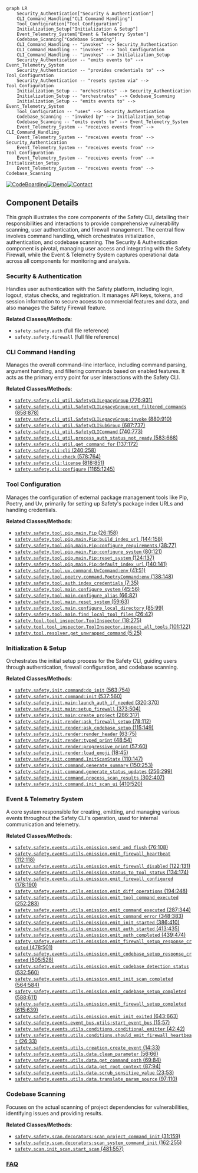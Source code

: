 ```mermaid
graph LR
    Security_Authentication["Security & Authentication"]
    CLI_Command_Handling["CLI Command Handling"]
    Tool_Configuration["Tool Configuration"]
    Initialization_Setup["Initialization & Setup"]
    Event_Telemetry_System["Event & Telemetry System"]
    Codebase_Scanning["Codebase Scanning"]
    CLI_Command_Handling -- "invokes" --> Security_Authentication
    CLI_Command_Handling -- "invokes" --> Tool_Configuration
    CLI_Command_Handling -- "invokes" --> Initialization_Setup
    Security_Authentication -- "emits events to" --> Event_Telemetry_System
    Security_Authentication -- "provides credentials to" --> Tool_Configuration
    Security_Authentication -- "resets system via" --> Tool_Configuration
    Initialization_Setup -- "orchestrates" --> Security_Authentication
    Initialization_Setup -- "orchestrates" --> Codebase_Scanning
    Initialization_Setup -- "emits events to" --> Event_Telemetry_System
    Tool_Configuration -- "uses" --> Security_Authentication
    Codebase_Scanning -- "invoked by" --> Initialization_Setup
    Codebase_Scanning -- "emits events to" --> Event_Telemetry_System
    Event_Telemetry_System -- "receives events from" --> CLI_Command_Handling
    Event_Telemetry_System -- "receives events from" --> Security_Authentication
    Event_Telemetry_System -- "receives events from" --> Tool_Configuration
    Event_Telemetry_System -- "receives events from" --> Initialization_Setup
    Event_Telemetry_System -- "receives events from" --> Codebase_Scanning
```
[![CodeBoarding](https://img.shields.io/badge/Generated%20by-CodeBoarding-9cf?style=flat-square)](https://github.com/CodeBoarding/GeneratedOnBoardings)[![Demo](https://img.shields.io/badge/Try%20our-Demo-blue?style=flat-square)](https://www.codeboarding.org/demo)[![Contact](https://img.shields.io/badge/Contact%20us%20-%20contact@codeboarding.org-lightgrey?style=flat-square)](mailto:contact@codeboarding.org)

## Component Details

This graph illustrates the core components of the Safety CLI, detailing their responsibilities and interactions to provide comprehensive vulnerability scanning, user authentication, and firewall management. The central flow involves command handling, which orchestrates initialization, authentication, and codebase scanning. The Security & Authentication component is pivotal, managing user access and integrating with the Safety Firewall, while the Event & Telemetry System captures operational data across all components for monitoring and analysis.

### Security & Authentication
Handles user authentication with the Safety platform, including login, logout, status checks, and registration. It manages API keys, tokens, and session information to secure access to commercial features and data, and also manages the Safety Firewall feature.


**Related Classes/Methods**:

- `safety.safety.auth` (full file reference)
- `safety.safety.firewall` (full file reference)


### CLI Command Handling
Manages the overall command-line interface, including command parsing, argument handling, and filtering commands based on enabled features. It acts as the primary entry point for user interactions with the Safety CLI.


**Related Classes/Methods**:

- <a href="https://github.com/pyupio/safety/blob/master/safety/cli_util.py#L776-L931" target="_blank" rel="noopener noreferrer">`safety.safety.cli_util.SafetyCLILegacyGroup` (776:931)</a>
- <a href="https://github.com/pyupio/safety/blob/master/safety/cli_util.py#L858-L878" target="_blank" rel="noopener noreferrer">`safety.safety.cli_util.SafetyCLILegacyGroup:get_filtered_commands` (858:878)</a>
- <a href="https://github.com/pyupio/safety/blob/master/safety/cli_util.py#L880-L910" target="_blank" rel="noopener noreferrer">`safety.safety.cli_util.SafetyCLILegacyGroup:invoke` (880:910)</a>
- <a href="https://github.com/pyupio/safety/blob/master/safety/cli_util.py#L687-L737" target="_blank" rel="noopener noreferrer">`safety.safety.cli_util.SafetyCLISubGroup` (687:737)</a>
- <a href="https://github.com/pyupio/safety/blob/master/safety/cli_util.py#L740-L773" target="_blank" rel="noopener noreferrer">`safety.safety.cli_util.SafetyCLICommand` (740:773)</a>
- <a href="https://github.com/pyupio/safety/blob/master/safety/cli_util.py#L583-L668" target="_blank" rel="noopener noreferrer">`safety.safety.cli_util.process_auth_status_not_ready` (583:668)</a>
- <a href="https://github.com/pyupio/safety/blob/master/safety/cli_util.py#L137-L172" target="_blank" rel="noopener noreferrer">`safety.safety.cli_util.get_command_for` (137:172)</a>
- <a href="https://github.com/pyupio/safety/blob/master/safety/cli.py#L240-L258" target="_blank" rel="noopener noreferrer">`safety.safety.cli:cli` (240:258)</a>
- <a href="https://github.com/pyupio/safety/blob/master/safety/cli.py#L578-L764" target="_blank" rel="noopener noreferrer">`safety.safety.cli:check` (578:764)</a>
- <a href="https://github.com/pyupio/safety/blob/master/safety/cli.py#L818-L851" target="_blank" rel="noopener noreferrer">`safety.safety.cli:license` (818:851)</a>
- <a href="https://github.com/pyupio/safety/blob/master/safety/cli.py#L1165-L1245" target="_blank" rel="noopener noreferrer">`safety.safety.cli:configure` (1165:1245)</a>


### Tool Configuration
Manages the configuration of external package management tools like Pip, Poetry, and Uv, primarily for setting up Safety's package index URLs and handling credentials.


**Related Classes/Methods**:

- <a href="https://github.com/pyupio/safety/blob/master/safety/tool/pip/main.py#L26-L158" target="_blank" rel="noopener noreferrer">`safety.safety.tool.pip.main.Pip` (26:158)</a>
- <a href="https://github.com/pyupio/safety/blob/master/safety/tool/pip/main.py#L144-L158" target="_blank" rel="noopener noreferrer">`safety.safety.tool.pip.main.Pip:build_index_url` (144:158)</a>
- <a href="https://github.com/pyupio/safety/blob/master/safety/tool/pip/main.py#L38-L77" target="_blank" rel="noopener noreferrer">`safety.safety.tool.pip.main.Pip:configure_requirements` (38:77)</a>
- <a href="https://github.com/pyupio/safety/blob/master/safety/tool/pip/main.py#L80-L121" target="_blank" rel="noopener noreferrer">`safety.safety.tool.pip.main.Pip:configure_system` (80:121)</a>
- <a href="https://github.com/pyupio/safety/blob/master/safety/tool/pip/main.py#L124-L137" target="_blank" rel="noopener noreferrer">`safety.safety.tool.pip.main.Pip:reset_system` (124:137)</a>
- <a href="https://github.com/pyupio/safety/blob/master/safety/tool/pip/main.py#L140-L141" target="_blank" rel="noopener noreferrer">`safety.safety.tool.pip.main.Pip:default_index_url` (140:141)</a>
- <a href="https://github.com/pyupio/safety/blob/master/safety/tool/uv/command.py#L41-L51" target="_blank" rel="noopener noreferrer">`safety.safety.tool.uv.command.UvCommand:env` (41:51)</a>
- <a href="https://github.com/pyupio/safety/blob/master/safety/tool/poetry/command.py#L138-L148" target="_blank" rel="noopener noreferrer">`safety.safety.tool.poetry.command.PoetryCommand:env` (138:148)</a>
- <a href="https://github.com/pyupio/safety/blob/master/safety/tool/auth.py#L7-L35" target="_blank" rel="noopener noreferrer">`safety.safety.tool.auth.index_credentials` (7:35)</a>
- <a href="https://github.com/pyupio/safety/blob/master/safety/tool/main.py#L45-L56" target="_blank" rel="noopener noreferrer">`safety.safety.tool.main.configure_system` (45:56)</a>
- <a href="https://github.com/pyupio/safety/blob/master/safety/tool/main.py#L66-L82" target="_blank" rel="noopener noreferrer">`safety.safety.tool.main.configure_alias` (66:82)</a>
- <a href="https://github.com/pyupio/safety/blob/master/safety/tool/main.py#L59-L63" target="_blank" rel="noopener noreferrer">`safety.safety.tool.main.reset_system` (59:63)</a>
- <a href="https://github.com/pyupio/safety/blob/master/safety/tool/main.py#L85-L99" target="_blank" rel="noopener noreferrer">`safety.safety.tool.main.configure_local_directory` (85:99)</a>
- <a href="https://github.com/pyupio/safety/blob/master/safety/tool/main.py#L26-L42" target="_blank" rel="noopener noreferrer">`safety.safety.tool.main.find_local_tool_files` (26:42)</a>
- <a href="https://github.com/pyupio/safety/blob/master/safety/tool/tool_inspector.py#L18-L275" target="_blank" rel="noopener noreferrer">`safety.tool.tool_inspector.ToolInspector` (18:275)</a>
- <a href="https://github.com/pyupio/safety/blob/master/safety/tool/tool_inspector.py#L101-L122" target="_blank" rel="noopener noreferrer">`safety.tool.tool_inspector.ToolInspector.inspect_all_tools` (101:122)</a>
- <a href="https://github.com/pyupio/safety/blob/master/safety/tool/resolver.py#L5-L25" target="_blank" rel="noopener noreferrer">`safety.tool.resolver.get_unwrapped_command` (5:25)</a>


### Initialization & Setup
Orchestrates the initial setup process for the Safety CLI, guiding users through authentication, firewall configuration, and codebase scanning.


**Related Classes/Methods**:

- <a href="https://github.com/pyupio/safety/blob/master/safety/init/command.py#L563-L754" target="_blank" rel="noopener noreferrer">`safety.safety.init.command:do_init` (563:754)</a>
- <a href="https://github.com/pyupio/safety/blob/master/safety/init/command.py#L537-L560" target="_blank" rel="noopener noreferrer">`safety.safety.init.command:init` (537:560)</a>
- <a href="https://github.com/pyupio/safety/blob/master/safety/init/main.py#L320-L370" target="_blank" rel="noopener noreferrer">`safety.safety.init.main:launch_auth_if_needed` (320:370)</a>
- <a href="https://github.com/pyupio/safety/blob/master/safety/init/main.py#L373-L504" target="_blank" rel="noopener noreferrer">`safety.safety.init.main:setup_firewall` (373:504)</a>
- <a href="https://github.com/pyupio/safety/blob/master/safety/init/main.py#L286-L317" target="_blank" rel="noopener noreferrer">`safety.safety.init.main:create_project` (286:317)</a>
- <a href="https://github.com/pyupio/safety/blob/master/safety/init/render.py#L78-L112" target="_blank" rel="noopener noreferrer">`safety.safety.init.render:ask_firewall_setup` (78:112)</a>
- <a href="https://github.com/pyupio/safety/blob/master/safety/init/render.py#L115-L149" target="_blank" rel="noopener noreferrer">`safety.safety.init.render:ask_codebase_setup` (115:149)</a>
- <a href="https://github.com/pyupio/safety/blob/master/safety/init/render.py#L63-L75" target="_blank" rel="noopener noreferrer">`safety.safety.init.render:render_header` (63:75)</a>
- <a href="https://github.com/pyupio/safety/blob/master/safety/init/render.py#L48-L54" target="_blank" rel="noopener noreferrer">`safety.safety.init.render:typed_print` (48:54)</a>
- <a href="https://github.com/pyupio/safety/blob/master/safety/init/render.py#L57-L60" target="_blank" rel="noopener noreferrer">`safety.safety.init.render:progressive_print` (57:60)</a>
- <a href="https://github.com/pyupio/safety/blob/master/safety/init/render.py#L18-L45" target="_blank" rel="noopener noreferrer">`safety.safety.init.render:load_emoji` (18:45)</a>
- <a href="https://github.com/pyupio/safety/blob/master/safety/init/command.py#L110-L147" target="_blank" rel="noopener noreferrer">`safety.safety.init.command.InitScanState` (110:147)</a>
- <a href="https://github.com/pyupio/safety/blob/master/safety/init/command.py#L150-L253" target="_blank" rel="noopener noreferrer">`safety.safety.init.command.generate_summary` (150:253)</a>
- <a href="https://github.com/pyupio/safety/blob/master/safety/init/command.py#L256-L299" target="_blank" rel="noopener noreferrer">`safety.safety.init.command.generate_status_updates` (256:299)</a>
- <a href="https://github.com/pyupio/safety/blob/master/safety/init/command.py#L302-L407" target="_blank" rel="noopener noreferrer">`safety.safety.init.command.process_scan_results` (302:407)</a>
- <a href="https://github.com/pyupio/safety/blob/master/safety/init/command.py#L410-L520" target="_blank" rel="noopener noreferrer">`safety.safety.init.command.init_scan_ui` (410:520)</a>


### Event & Telemetry System
A core system responsible for creating, emitting, and managing various events throughout the Safety CLI's operation, used for internal communication and telemetry.


**Related Classes/Methods**:

- <a href="https://github.com/pyupio/safety/blob/master/safety/events/utils/emission.py#L76-L108" target="_blank" rel="noopener noreferrer">`safety.safety.events.utils.emission.send_and_flush` (76:108)</a>
- <a href="https://github.com/pyupio/safety/blob/master/safety/events/utils/emission.py#L112-L118" target="_blank" rel="noopener noreferrer">`safety.safety.events.utils.emission.emit_firewall_heartbeat` (112:118)</a>
- <a href="https://github.com/pyupio/safety/blob/master/safety/events/utils/emission.py#L122-L131" target="_blank" rel="noopener noreferrer">`safety.safety.events.utils.emission.emit_firewall_disabled` (122:131)</a>
- <a href="https://github.com/pyupio/safety/blob/master/safety/events/utils/emission.py#L134-L174" target="_blank" rel="noopener noreferrer">`safety.safety.events.utils.emission.status_to_tool_status` (134:174)</a>
- <a href="https://github.com/pyupio/safety/blob/master/safety/events/utils/emission.py#L178-L190" target="_blank" rel="noopener noreferrer">`safety.safety.events.utils.emission.emit_firewall_configured` (178:190)</a>
- <a href="https://github.com/pyupio/safety/blob/master/safety/events/utils/emission.py#L194-L248" target="_blank" rel="noopener noreferrer">`safety.safety.events.utils.emission.emit_diff_operations` (194:248)</a>
- <a href="https://github.com/pyupio/safety/blob/master/safety/events/utils/emission.py#L252-L283" target="_blank" rel="noopener noreferrer">`safety.safety.events.utils.emission.emit_tool_command_executed` (252:283)</a>
- <a href="https://github.com/pyupio/safety/blob/master/safety/events/utils/emission.py#L287-L344" target="_blank" rel="noopener noreferrer">`safety.safety.events.utils.emission.emit_command_executed` (287:344)</a>
- <a href="https://github.com/pyupio/safety/blob/master/safety/events/utils/emission.py#L348-L383" target="_blank" rel="noopener noreferrer">`safety.safety.events.utils.emission.emit_command_error` (348:383)</a>
- <a href="https://github.com/pyupio/safety/blob/master/safety/events/utils/emission.py#L386-L410" target="_blank" rel="noopener noreferrer">`safety.safety.events.utils.emission.emit_init_started` (386:410)</a>
- <a href="https://github.com/pyupio/safety/blob/master/safety/events/utils/emission.py#L413-L435" target="_blank" rel="noopener noreferrer">`safety.safety.events.utils.emission.emit_auth_started` (413:435)</a>
- <a href="https://github.com/pyupio/safety/blob/master/safety/events/utils/emission.py#L439-L474" target="_blank" rel="noopener noreferrer">`safety.safety.events.utils.emission.emit_auth_completed` (439:474)</a>
- <a href="https://github.com/pyupio/safety/blob/master/safety/events/utils/emission.py#L478-L501" target="_blank" rel="noopener noreferrer">`safety.safety.events.utils.emission.emit_firewall_setup_response_created` (478:501)</a>
- <a href="https://github.com/pyupio/safety/blob/master/safety/events/utils/emission.py#L505-L528" target="_blank" rel="noopener noreferrer">`safety.safety.events.utils.emission.emit_codebase_setup_response_created` (505:528)</a>
- <a href="https://github.com/pyupio/safety/blob/master/safety/events/utils/emission.py#L532-L560" target="_blank" rel="noopener noreferrer">`safety.safety.events.utils.emission.emit_codebase_detection_status` (532:560)</a>
- <a href="https://github.com/pyupio/safety/blob/master/safety/events/utils/emission.py#L564-L584" target="_blank" rel="noopener noreferrer">`safety.safety.events.utils.emission.emit_init_scan_completed` (564:584)</a>
- <a href="https://github.com/pyupio/safety/blob/master/safety/events/utils/emission.py#L588-L611" target="_blank" rel="noopener noreferrer">`safety.safety.events.utils.emission.emit_codebase_setup_completed` (588:611)</a>
- <a href="https://github.com/pyupio/safety/blob/master/safety/events/utils/emission.py#L615-L639" target="_blank" rel="noopener noreferrer">`safety.safety.events.utils.emission.emit_firewall_setup_completed` (615:639)</a>
- <a href="https://github.com/pyupio/safety/blob/master/safety/events/utils/emission.py#L643-L663" target="_blank" rel="noopener noreferrer">`safety.safety.events.utils.emission.emit_init_exited` (643:663)</a>
- <a href="https://github.com/pyupio/safety/blob/master/safety/events/event_bus/utils.py#L15-L57" target="_blank" rel="noopener noreferrer">`safety.safety.events.event_bus.utils:start_event_bus` (15:57)</a>
- <a href="https://github.com/pyupio/safety/blob/master/safety/events/utils/conditions.py#L42-L42" target="_blank" rel="noopener noreferrer">`safety.safety.events.utils.conditions.conditional_emitter` (42:42)</a>
- <a href="https://github.com/pyupio/safety/blob/master/safety/events/utils/conditions.py#L26-L33" target="_blank" rel="noopener noreferrer">`safety.safety.events.utils.conditions.should_emit_firewall_heartbeat` (26:33)</a>
- <a href="https://github.com/pyupio/safety/blob/master/safety/events/utils/creation.py#L14-L33" target="_blank" rel="noopener noreferrer">`safety.safety.events.utils.creation.create_event` (14:33)</a>
- <a href="https://github.com/pyupio/safety/blob/master/safety/events/utils/data.py#L56-L66" target="_blank" rel="noopener noreferrer">`safety.safety.events.utils.data.clean_parameter` (56:66)</a>
- <a href="https://github.com/pyupio/safety/blob/master/safety/events/utils/data.py#L69-L84" target="_blank" rel="noopener noreferrer">`safety.safety.events.utils.data.get_command_path` (69:84)</a>
- <a href="https://github.com/pyupio/safety/blob/master/safety/events/utils/data.py#L87-L94" target="_blank" rel="noopener noreferrer">`safety.safety.events.utils.data.get_root_context` (87:94)</a>
- <a href="https://github.com/pyupio/safety/blob/master/safety/events/utils/data.py#L23-L53" target="_blank" rel="noopener noreferrer">`safety.safety.events.utils.data.scrub_sensitive_value` (23:53)</a>
- <a href="https://github.com/pyupio/safety/blob/master/safety/events/utils/data.py#L97-L110" target="_blank" rel="noopener noreferrer">`safety.safety.events.utils.data.translate_param_source` (97:110)</a>


### Codebase Scanning
Focuses on the actual scanning of project dependencies for vulnerabilities, identifying issues and providing results.


**Related Classes/Methods**:

- <a href="https://github.com/pyupio/safety/blob/master/safety/scan/decorators.py#L31-L159" target="_blank" rel="noopener noreferrer">`safety.safety.scan.decorators:scan_project_command_init` (31:159)</a>
- <a href="https://github.com/pyupio/safety/blob/master/safety/scan/decorators.py#L162-L255" target="_blank" rel="noopener noreferrer">`safety.safety.scan.decorators:scan_system_command_init` (162:255)</a>
- <a href="https://github.com/pyupio/safety/blob/master/safety/scan/init_scan.py#L481-L557" target="_blank" rel="noopener noreferrer">`safety.scan.init_scan.start_scan` (481:557)</a>




### [FAQ](https://github.com/CodeBoarding/GeneratedOnBoardings/tree/main?tab=readme-ov-file#faq)